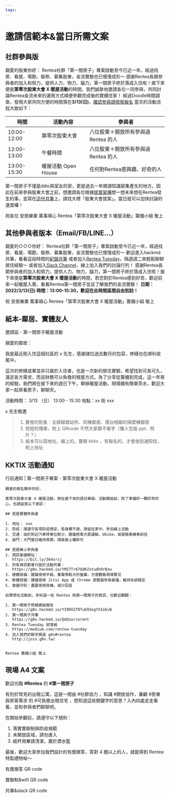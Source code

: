 ```yaml
---
tags:
---
```


# 邀請信範本&當日所需文案

## 社群參與版

親愛的股東你好：
Rentea社群「第一間房子」專案啟動至今已近一年，經過找房、看屋、場勘、裝修、募集股東，金流實驗也已慢慢成形～
感謝Rentea長期參與者的加入和努力，提供人力、物力、腦力，第一間房子終於落成入住啦！接下來便是**第零次股東大會 X 暖屋活動**的時間，我們誠摯地邀請各位一同參與，共同討論Rentea金流未來的運用方式順便參觀完成後的實體住家！
經過Doodle時間調查，發現大家共同方便的時間落在**3/13(日)**，[確認參與請按我報名](https://rentea.kktix.cc/events/rentea-open-house)
當天的活動流程大致如下：

| 時間 | 活動內容 | 參與者  |
| -------- | -------- | -------- |
| 10:00-12:00| 第零次股東大會 | 八位股東＋開放所有參與過 Rentea 的人|
|12:00-13:00|午餐時間|八位股東＋開放所有參與過 Rentea 的人|
|13:00-15:30|暖屋活動 Open House|任何對Rentea感興趣、好奇的人|


第一間房子不僅是ddio與室友的家，更是過去一年開源知識密集產生的地方，因此在前來參與股東大會之前，想邀請各位根據[提案架構](https://g0v.hackmd.io/krqiGaSYTVOtO10ubkVubA#%E6%B1%BA%E7%AD%96%E8%88%87%E5%9F%B7%E8%A1%8C%E6%A9%9F%E5%88%B6)想一想未來想在Rentea發生的事，並寫在[這份共筆](https://g0v.hackmd.io/YM27Tr67QdKZxtudh9rBzw#%E8%82%A1%E6%9D%B1%E5%A4%A7%E6%9C%83%E6%8F%90%E6%A1%88)上，請找大標「股東大會提案」。當日就可以加快討論的速度囉！

祝各位 安居樂業 萬事順心
Rentea「第零次股東大會 X 暖屋活動」籌備小組 敬上


## 其他參與者版本（Email/FB/LINE...）

親愛的ＯＯＯ你好：
Rentea社群「第一間房子」專案啟動至今已近一年，經過找房、看屋、場勘、裝修、募集股東，金流實驗也已慢慢成形～
歡迎進入hackmd共筆，看看這段時間的[紀錄共筆](https://g0v.hackmd.io/@ddio/corent/https%3A%2F%2Fg0v.hackmd.io%2F4qrJMeM7TWSGqz6v0VZCPg)
或者加入[Rentea Tuesday](https://g0v.hackmd.io/@ddio/rentea-tue/%2FYVw3eVgQQb-nHIN4dDp_hg)，隔週週二來輕鬆聊聊居住經驗～
或者加入[Slack Channel](https://g0v-tw.slack.com/archives/CJTBP7YRK)，線上加入我們的討論行列！
感謝Rentea長期參與者的加入和努力，提供人力、物力、腦力，第一間房子終於落成入住啦！接下來便是**第零次股東大會 X 暖屋活動**的時間，若您對於Rentea感到好奇，歡迎前來一起暖屋入厝，看看Rentea第一間房子並且了解我們的金流實驗！
**日期：2022/3/13(日)
時間：13:00-15:30，歡迎在此時間區間自由到訪！**

祝 安居樂業 萬事順心
Rentea「第零次股東大會 X 暖屋活動」籌備小組 敬上

## 紙本-鄰居、實體友人

邀請函 - 第一間房子暖屋活動

親愛的鄰居：

我是最近剛入住這個社區的 x 先生，感謝諸位過去數月的包容，修繕也在順利收尾中。

這次的修繕成果並非只屬於入住者，也是一次新的居住實驗，希望找到可長可久，滿足各方需求，而且財務可以負擔的租屋方式。為了分享從籌備到完成，這一年來的經驗，我們將在接下來的週日下午，舉辦暖屋活動，現場備有簡單茶水，歡迎大家一起來看房子，聊聊天。

活動時間： 3/13 （日） 13:00 - 15:30
地點：xx 街 xxx 

x 先生敬邀



> 1. 要發的對象：主婦聯盟站所、同棟鄰居、陽台相鄰的隔壁棟鄰居
> 1. 短短的傳單，附上 QRcode 不然大家都不看字（懶人包版 ppt、照片？）
> 1. 紙本可以寫地址，線上的，要開 kktix ，有報名的，才會收到通知信，附上地址


## KKTIX 活動通知

行前通知 | 第一間房子專案 - 第零次股東大會 X 暖屋活動
```
親愛的報名夥伴你好，

第零次股東大會 X 暖屋活動，將在接下來的週日舉辦。活動開始前，除了準備好一顆好奇的心，也請留意以下資訊：

## 若是實體參與者

1. 地址： xxx
2. 防疫：請遵守各項防疫規定，若身體不適，請留在家中，參加線上活動
3. 交通：由於附近汽車停車位較少，建議搭乘大眾運輸、Ubike，或是騎乘機車前往
4. 敲門：大門當日維持常開，請直接上樓即可

## 若是線上參與者
1. 視訊會議網址：
   https://bit.ly/364srsj
2. 所有資訊都會刊登於活動共筆：
   https://g0v.hackmd.io/YM27Tr67QdKZxtudh9rBzw
3. 硬體設備：建議使用平板、筆電等較大的螢幕，方便觀看現場實況
4. 軟體設備：建議使用 Jitsi App 或 Chrome 瀏覽器參與會議，維持系統穩定
5. 會議守則：盡量使用耳機，減少回音

如果想在活動前，多知道一些 Rentea 與第一間房子的資訊，也歡迎翻翻：

1. 第一間房子修繕總結報告
   https://g0v.hackmd.io/YI9RXZf0Tu693ogYXIebvQ
2. 第一間房子共筆
   https://g0v.hackmd.io/@ddio/corent
3. Rentea Tuesday 部落格
   https://medium.com/rentea-tuesday
4. 加入我們的聊天頻道 g0v#rentea
   http://join.g0v.tw/


Rentea 籌備小組 敬上
```

## 現場 A4 文案

歡迎光臨 **#Rentea** 的 **#第一間房子**

有別於常見的出租公寓，這是一間由 #社群協力 ，知識 #開放協作，兼顧 #房東與房客需求 的 #可負擔出租住宅 ，想知道這些關鍵字的意思？入內四處走走看看，並和參與者們聊聊吧。

在開始參觀前，請遵守以下規則：

1. 落實實聯制與防疫規範
2. 未開放區域，請勿進入
3. 紙杯用畢請清潔，置於瀝水籃

最後，歡迎大家參加我們設計的有獎徵答，答對 4 題以上的人，就能得到 Rentea 特製禮物呦～

有獎徵答 QR code

實聯制&wifi QR code

共筆&slack QR code

